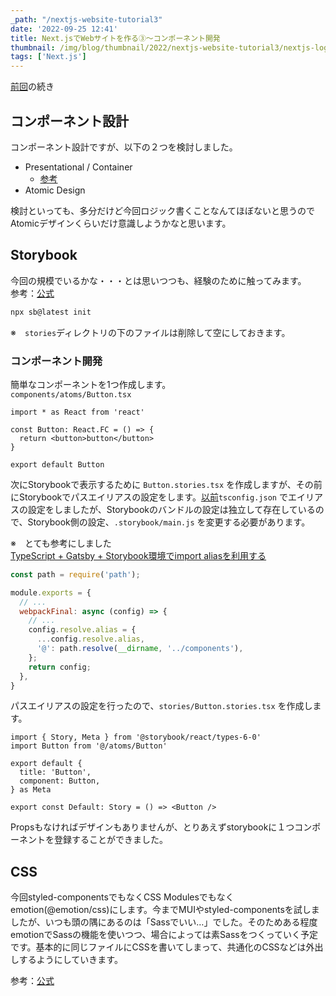 ```yaml
---
_path: "/nextjs-website-tutorial3"
date: '2022-09-25 12:41'
title: Next.jsでWebサイトを作る③〜コンポーネント開発
thumbnail: /img/blog/thumbnail/2022/nextjs-website-tutorial3/nextjs-logo.png
tags: ['Next.js']
---
```

[前回](/nextjs-website-tutorial2)の続き

## コンポーネント設計
コンポーネント設計ですが、以下の２つを検討しました。

- Presentational / Container
  - [参考](https://zenn.dev/morinokami/books/learning-patterns-1/viewer/presentational-container-pattern)
- Atomic Design

検討といっても、多分だけど今回ロジック書くことなんてほぼないと思うのでAtomicデザインくらいだけ意識しようかなと思います。

## Storybook
今回の規模でいるかな・・・とは思いつつも、経験のために触ってみます。  
参考：[公式](https://storybook.js.org/docs/react/get-started/introduction)

```sh
npx sb@latest init
```
※　`stories`ディレクトリの下のファイルは削除して空にしておきます。

### コンポーネント開発
簡単なコンポーネントを1つ作成します。  
`components/atoms/Button.tsx`  

```tsx
import * as React from 'react'

const Button: React.FC = () => {
  return <button>button</button>
}

export default Button
```

次にStorybookで表示するために `Button.stories.tsx` を作成しますが、その前にStorybookでパスエイリアスの設定をします。[以前](/nextjs-website-tutorial/#パスエイリアス)`tsconfig.json` でエイリアスの設定をしましたが、Storybookのバンドルの設定は独立して存在しているので、Storybook側の設定、`.storybook/main.js` を変更する必要があります。

※　とても参考にしました  
[TypeScript + Gatsby + Storybook環境でimport aliasを利用する](https://tamalog.szmd.jp/storybook-absolute-imports/  )

```js
const path = require('path');

module.exports = {
  // ...
  webpackFinal: async (config) => {
    // ...
    config.resolve.alias = {
      ...config.resolve.alias,
      '@': path.resolve(__dirname, '../components'),
    };
    return config;
  },
}
```

パスエイリアスの設定を行ったので、`stories/Button.stories.tsx` を作成します。

```tsx
import { Story, Meta } from '@storybook/react/types-6-0'
import Button from '@/atoms/Button'

export default {
  title: 'Button',
  component: Button,
} as Meta

export const Default: Story = () => <Button />
```

Propsもなければデザインもありませんが、とりあえずstorybookに１つコンポーネントを登録することができました。

## CSS
今回styled-componentsでもなくCSS Modulesでもなくemotion(@emotion/css)にします。今までMUIやstyled-componentsを試しましたが、いつも頭の隅にあるのは「Sassでいい…」でした。そのためある程度emotionでSassの機能を使いつつ、場合によっては素Sassをつくっていく予定です。基本的に同じファイルにCSSを書いてしまって、共通化のCSSなどは外出しするようにしていきます。

参考：[公式](https://emotion.sh/docs/introduction)
